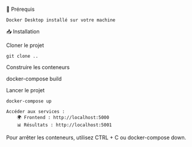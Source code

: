 📌 Prérequis

    Docker Desktop installé sur votre machine

📥 Installation

  Cloner le projet

    git clone ..

Construire les conteneurs

docker-compose build

Lancer le projet

    docker-compose up

    Accéder aux services :
        🌍 Frontend : http://localhost:5000
        📊 Résultats : http://localhost:5001

Pour arrêter les conteneurs, utilisez CTRL + C ou docker-compose down.
